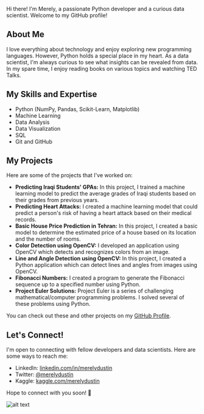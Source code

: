 
Hi there! I'm Merely, a passionate Python developer and a curious data scientist. Welcome to my GitHub profile!

## About Me

I love everything about technology and enjoy exploring new programming languages. However, Python holds a special place in my heart. As a data scientist, I'm always curious to see what insights can be revealed from data. In my spare time, I enjoy reading books on various topics and watching TED Talks.

## My Skills and Expertise

- Python (NumPy, Pandas, Scikit-Learn, Matplotlib)
- Machine Learning
- Data Analysis
- Data Visualization
- SQL
- Git and GitHub

## My Projects

Here are some of the projects that I've worked on:

- **Predicting Iraqi Students' GPAs:** In this project, I trained a machine learning model to predict the average grades of Iraqi students based on their grades from previous years.
- **Predicting Heart Attacks:** I created a machine learning model that could predict a person's risk of having a heart attack based on their medical records.
- **Basic House Price Prediction in Tehran:** In this project, I created a basic model to determine the estimated price of a house based on its location and the number of rooms.
- **Color Detection using OpenCV:** I developed an application using OpenCV which detects and recognizes colors from an image.
- **Line and Angle Detection using OpenCV:** In this project, I created a Python application which can detect lines and angles from images using OpenCV.
- **Fibonacci Numbers:** I created a program to generate the Fibonacci sequence up to a specified number using Python.
- **Project Euler Solutions:** Project Euler is a series of challenging mathematical/computer programming problems. I solved several of these problems using Python.

You can check out these and other projects on my [GitHub Profile](https://github.com/merelydustin).

## Let's Connect!

I'm open to connecting with fellow developers and data scientists. Here are some ways to reach me:

- LinkedIn: [linkedin.com/in/merelydustin](https://www.linkedin.com/in/merelydustin/)
- Twitter: [@merelydustin](https://twitter.com/merelydustin)
- Kaggle: [kaggle.com/merelydustin](https://www.kaggle.com/merelydustin)

Hope to connect with you soon! 🤗

![alt text](https://media.giphy.com/media/l0MYGb1vIvKHJvrAA/giphy.gif "Python and Data Science")
